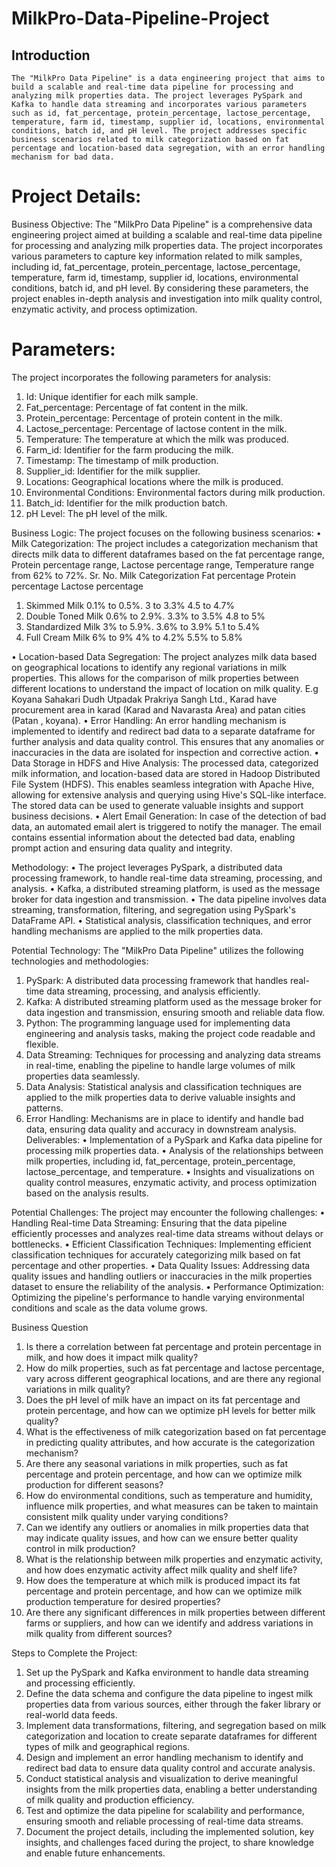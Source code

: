 # MilkPro-Data-Pipeline-Project  #

## Introduction ##
	The "MilkPro Data Pipeline" is a data engineering project that aims to build a scalable and real-time data pipeline for processing and analyzing milk properties data. The project leverages PySpark and Kafka to handle data streaming and incorporates various parameters such as id, fat_percentage, protein_percentage, lactose_percentage, temperature, farm id, timestamp, supplier id, locations, environmental conditions, batch id, and pH level. The project addresses specific business scenarios related to milk categorization based on fat percentage and location-based data segregation, with an error handling mechanism for bad data.

# Project Details:
Business Objective: The "MilkPro Data Pipeline" is a comprehensive data engineering project aimed at building a scalable and real-time data pipeline for processing and analyzing milk properties data. The project incorporates various parameters to capture key information related to milk samples, including id, fat_percentage, protein_percentage, lactose_percentage, temperature, farm id, timestamp, supplier id, locations, environmental conditions, batch id, and pH level. By considering these parameters, the project enables in-depth analysis and investigation into milk quality control, enzymatic activity, and process optimization.

# Parameters:
The project incorporates the following parameters for analysis:
1.	Id: Unique identifier for each milk sample.
2.	Fat_percentage: Percentage of fat content in the milk.
3.	Protein_percentage: Percentage of protein content in the milk.
4.	Lactose_percentage: Percentage of lactose content in the milk.
5.	Temperature: The temperature at which the milk was produced.
6.	Farm_id: Identifier for the farm producing the milk.
7.	Timestamp: The timestamp of milk production.
8.	Supplier_id: Identifier for the milk supplier.
9.	Locations: Geographical locations where the milk is produced.
10.	Environmental Conditions: Environmental factors during milk production.
11.	Batch_id: Identifier for the milk production batch.
12.	pH Level: The pH level of the milk.


Business Logic:
The project focuses on the following business scenarios:
•	Milk Categorization: The project includes a categorization mechanism that directs milk data to different dataframes based on the fat percentage range, Protein percentage range, Lactose percentage range, Temperature range from 62% to 72%.
Sr. No.	Milk Categorization	Fat percentage	Protein percentage	Lactose percentage
1.	Skimmed Milk	0.1% to 0.5%.	3 to 3.3%	4.5 to 4.7%
2.	Double Toned Milk	0.6% to 2.9%.	3.3% to 3.5%	4.8 to 5%
3.	Standardized Milk	3% to 5.9%.	3.6% to 3.9%	5.1 to 5.4%
4.	Full Cream Milk	6% to 9%	4% to 4.2%	5.5% to 5.8%

•	Location-based Data Segregation: The project analyzes milk data based on geographical locations to identify any regional variations in milk properties. This allows for the comparison of milk properties between different locations to understand the impact of location on milk quality. E.g  Koyana Sahakari Dudh Utpadak Prakriya Sangh Ltd., Karad have procurement area in karad (Karad and Navarasta Area) and patan cities (Patan , koyana).
•	Error Handling: An error handling mechanism is implemented to identify and redirect bad data to a separate dataframe for further analysis and data quality control. This ensures that any anomalies or inaccuracies in the data are isolated for inspection and corrective action.
•	Data Storage in HDFS and Hive Analysis: The processed data, categorized milk information, and location-based data are stored in Hadoop Distributed File System (HDFS). This enables seamless integration with Apache Hive, allowing for extensive analysis and querying using Hive's SQL-like interface. The stored data can be used to generate valuable insights and support business decisions.
•	Alert Email Generation: In case of the detection of bad data, an automated email alert is triggered to notify the manager. The email contains essential information about the detected bad data, enabling prompt action and ensuring data quality and integrity.

Methodology:
•	The project leverages PySpark, a distributed data processing framework, to handle real-time data streaming, processing, and analysis.
•	Kafka, a distributed streaming platform, is used as the message broker for data ingestion and transmission.
•	The data pipeline involves data streaming, transformation, filtering, and segregation using PySpark's DataFrame API.
•	Statistical analysis, classification techniques, and error handling mechanisms are applied to the milk properties data.

Potential Technology:
The "MilkPro Data Pipeline" utilizes the following technologies and methodologies:
1)	PySpark: A distributed data processing framework that handles real-time data streaming, processing, and analysis efficiently.
2)	Kafka: A distributed streaming platform used as the message broker for data ingestion and transmission, ensuring smooth and reliable data flow.
3)	Python: The programming language used for implementing data engineering and analysis tasks, making the project code readable and flexible.
4)	Data Streaming: Techniques for processing and analyzing data streams in real-time, enabling the pipeline to handle large volumes of milk properties data seamlessly.
5)	Data Analysis: Statistical analysis and classification techniques are applied to the milk properties data to derive valuable insights and patterns.
6)	Error Handling: Mechanisms are in place to identify and handle bad data, ensuring data quality and accuracy in downstream analysis.
Deliverables:
•	Implementation of a PySpark and Kafka data pipeline for processing milk properties data.
•	Analysis of the relationships between milk properties, including id, fat_percentage, protein_percentage, lactose_percentage, and temperature.
•	Insights and visualizations on quality control measures, enzymatic activity, and process optimization based on the analysis results.

Potential Challenges:
The project may encounter the following challenges:
•	Handling Real-time Data Streaming: Ensuring that the data pipeline efficiently processes and analyzes real-time data streams without delays or bottlenecks.
•	Efficient Classification Techniques: Implementing efficient classification techniques for accurately categorizing milk based on fat percentage and other properties.
•	Data Quality Issues: Addressing data quality issues and handling outliers or inaccuracies in the milk properties dataset to ensure the reliability of the analysis.
•	Performance Optimization: Optimizing the pipeline's performance to handle varying environmental conditions and scale as the data volume grows.

Business Question 
1.	Is there a correlation between fat percentage and protein percentage in milk, and how does it impact milk quality?
2.	How do milk properties, such as fat percentage and lactose percentage, vary across different geographical locations, and are there any regional variations in milk quality?
3.	Does the pH level of milk have an impact on its fat percentage and protein percentage, and how can we optimize pH levels for better milk quality?
4.	What is the effectiveness of milk categorization based on fat percentage in predicting quality attributes, and how accurate is the categorization mechanism?
5.	Are there any seasonal variations in milk properties, such as fat percentage and protein percentage, and how can we optimize milk production for different seasons?
6.	How do environmental conditions, such as temperature and humidity, influence milk properties, and what measures can be taken to maintain consistent milk quality under varying conditions?
7.	Can we identify any outliers or anomalies in milk properties data that may indicate quality issues, and how can we ensure better quality control in milk production?
8.	What is the relationship between milk properties and enzymatic activity, and how does enzymatic activity affect milk quality and shelf life?
9.	How does the temperature at which milk is produced impact its fat percentage and protein percentage, and how can we optimize milk production temperature for desired properties?
10.	Are there any significant differences in milk properties between different farms or suppliers, and how can we identify and address variations in milk quality from different sources?

Steps to Complete the Project:
1.	Set up the PySpark and Kafka environment to handle data streaming and processing efficiently.
2.	Define the data schema and configure the data pipeline to ingest milk properties data from various sources, either through the faker library or real-world data feeds.
3.	Implement data transformations, filtering, and segregation based on milk categorization and location to create separate dataframes for different types of milk and geographical regions.
4.	Design and implement an error handling mechanism to identify and redirect bad data to ensure data quality control and accurate analysis.
5.	Conduct statistical analysis and visualization to derive meaningful insights from the milk properties data, enabling a better understanding of milk quality and production efficiency.
6.	Test and optimize the data pipeline for scalability and performance, ensuring smooth and reliable processing of real-time data streams.
7.	Document the project details, including the implemented solution, key insights, and challenges faced during the project, to share knowledge and enable future enhancements.

